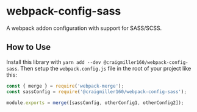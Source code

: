 # webpack-config-sass

A webpack addon configuration with support for SASS/SCSS.

## How to Use

Install this library with `yarn add --dev @craigmiller160/webpack-config-sass`. Then setup the `webpack.config.js` file in the root of your project like this:

```javascript
const { merge } = require('webpack-merge');
const sassConfig = require('@craigmiller160/webpack-config-sass');

module.exports = merge([sassConfig, otherConfig1, otherConfig2]);
```
